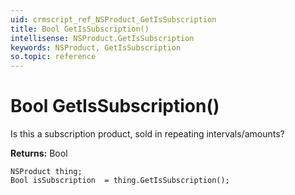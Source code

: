 ```yaml
---
uid: crmscript_ref_NSProduct_GetIsSubscription
title: Bool GetIsSubscription()
intellisense: NSProduct.GetIsSubscription
keywords: NSProduct, GetIsSubscription
so.topic: reference
---
```


# Bool GetIsSubscription()

Is this a subscription product, sold in repeating intervals/amounts?

**Returns:** Bool

```crmscript
NSProduct thing;
Bool isSubscription  = thing.GetIsSubscription();
```

